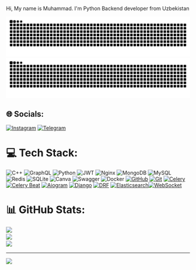 Hi, My name is Muhammad. I'm Python Backend developer from Uzbekistan


![github contribution grid snake animation](https://raw.githubusercontent.com/shahradelahi/shahradelahi/output/github-contribution-grid-snake-dark.svg#gh-dark-mode-only)
![github contribution grid snake animation](https://raw.githubusercontent.com/shahradelahi/shahradelahi/output/github-contribution-grid-snake.svg#gh-light-mode-only)
## 🌐 Socials:
[![Instagram](https://img.shields.io/badge/Instagram-%23E4405F.svg?style=for-the-badge&logo=Instagram&logoColor=white)](https://instagram.com/kam1lovic)
[![Telegram](https://img.shields.io/badge/Telegram-2CA5E0?style=for-the-badge&logo=telegram&logoColor=white)](https://t.me/ccpy2024)

# 💻 Tech Stack:
![C++](https://img.shields.io/badge/c++-%2300599C.svg?style=for-the-badge&logo=c%2B%2B&logoColor=white) ![GraphQL](https://img.shields.io/badge/-GraphQL-E10098?style=for-the-badge&logo=graphql&logoColor=white) ![Python](https://img.shields.io/badge/python-3670A0?style=for-the-badge&logo=python&logoColor=ffdd54) ![JWT](https://img.shields.io/badge/JWT-black?style=for-the-badge&logo=JSON%20web%20tokens) ![Nginx](https://img.shields.io/badge/nginx-%23009639.svg?style=for-the-badge&logo=nginx&logoColor=white) ![MongoDB](https://img.shields.io/badge/MongoDB-%234ea94b.svg?style=for-the-badge&logo=mongodb&logoColor=white) ![MySQL](https://img.shields.io/badge/postgres-%23316192.svg?style=for-the-badge&logo=postgresql&logoColor=white) ![Redis](https://img.shields.io/badge/redis-%23DD0031.svg?style=for-the-badge&logo=redis&logoColor=white) ![SQLite](https://img.shields.io/badge/sqlite-%2307405e.svg?style=for-the-badge&logo=sqlite&logoColor=white) ![Canva](https://img.shields.io/badge/Canva-%2300C4CC.svg?style=for-the-badge&logo=Canva&logoColor=white) ![Swagger](https://img.shields.io/badge/-Swagger-%23Clojure?style=for-the-badge&logo=swagger&logoColor=white) ![Docker](https://img.shields.io/badge/docker-%230db7ed.svg?style=for-the-badge&logo=docker&logoColor=white) [![GitHub](https://img.shields.io/badge/GitHub-100000?style=for-the-badge&logo=github&logoColor=white)](https://github.com/kam1lovic) [![Git](https://img.shields.io/badge/Git-F05032?style=for-the-badge&logo=git&logoColor=white)](https://github.com/your_username) [![Celery](https://img.shields.io/badge/Celery-%2300BD00.svg?style=for-the-badge&logo=celery&logoColor=white)](https://docs.celeryproject.org/en/stable/) [![Celery Beat](https://img.shields.io/badge/Celery%20Beat-%2300BD00.svg?style=for-the-badge&logo=celery&logoColor=white)](https://docs.celeryproject.org/en/stable/userguide/periodic-tasks.html) [![Aiogram](https://img.shields.io/badge/Aiogram-0072C6?style=for-the-badge&logo=telegram&logoColor=white)](https://github.com/aiogram/aiogram) [![Django](https://img.shields.io/badge/Django-092E20?style=for-the-badge&logo=django&logoColor=white)](https://www.djangoproject.com/) [![DRF](https://img.shields.io/badge/Django_Rest_Framework-092E20?style=for-the-badge&logo=django&logoColor=white)](https://www.django-rest-framework.org/) [![Elasticsearch](https://img.shields.io/badge/Elasticsearch-005571?style=for-the-badge&logo=elasticsearch&logoColor=white)](https://www.elastic.co/)[![WebSocket](https://img.shields.io/badge/WebSocket-009688?style=for-the-badge&logo=websocket&logoColor=white)](https://websockets.readthedocs.io/)






# 📊 GitHub Stats:
![](https://github-readme-stats.vercel.app/api?username=kam1lovic&theme=dark&hide_border=false&include_all_commits=false&count_private=false)<br/>
![](https://github-readme-streak-stats.herokuapp.com/?user=kam1lovic&theme=dark&hide_border=false)<br/>
![](https://github-readme-stats.vercel.app/api/top-langs/?username=kam1lovic&theme=dark&hide_border=false&include_all_commits=false&count_private=false&layout=compact)

---
[![](https://visitcount.itsvg.in/api?id=kam1lovic&icon=0&color=0)](https://visitcount.itsvg.in)

<!-- Proudly created with GPRM ( https://gprm.itsvg.in ) -->

